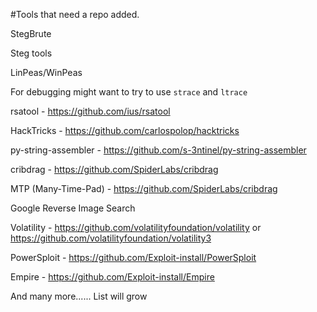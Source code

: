 #Tools that need a repo added.

StegBrute

Steg tools

LinPeas/WinPeas

For debugging might want to try to use `strace` and `ltrace`

rsatool - https://github.com/ius/rsatool

HackTricks - https://github.com/carlospolop/hacktricks

py-string-assembler - https://github.com/s-3ntinel/py-string-assembler

cribdrag - https://github.com/SpiderLabs/cribdrag

MTP (Many-Time-Pad) - https://github.com/SpiderLabs/cribdrag

Google Reverse Image Search

Volatility - https://github.com/volatilityfoundation/volatility or https://github.com/volatilityfoundation/volatility3

PowerSploit - https://github.com/Exploit-install/PowerSploit

Empire - https://github.com/Exploit-install/Empire



And many more...... List will grow
